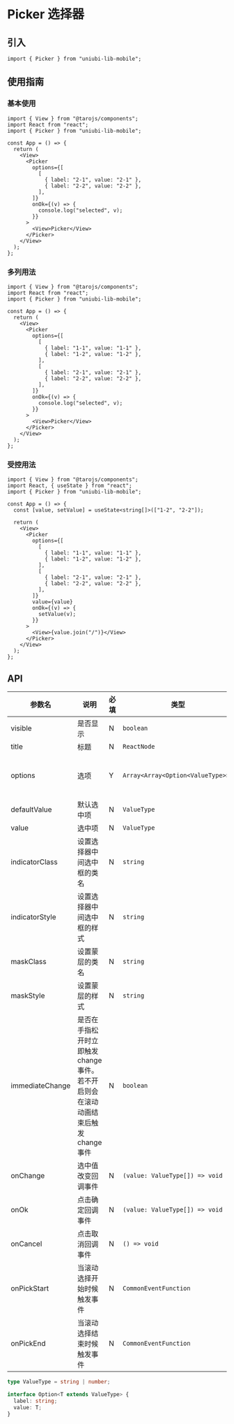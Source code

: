 # Picker 选择器

## 引入

```tsx
import { Picker } from "uniubi-lib-mobile";
```

## 使用指南

### 基本使用

```tsx
import { View } from "@tarojs/components";
import React from "react";
import { Picker } from "uniubi-lib-mobile";

const App = () => {
  return (
    <View>
      <Picker
        options={[
          [
            { label: "2-1", value: "2-1" },
            { label: "2-2", value: "2-2" },
          ],
        ]}
        onOk={(v) => {
          console.log("selected", v);
        }}
      >
        <View>Picker</View>
      </Picker>
    </View>
  );
};
```

### 多列用法

```tsx
import { View } from "@tarojs/components";
import React from "react";
import { Picker } from "uniubi-lib-mobile";

const App = () => {
  return (
    <View>
      <Picker
        options={[
          [
            { label: "1-1", value: "1-1" },
            { label: "1-2", value: "1-2" },
          ],
          [
            { label: "2-1", value: "2-1" },
            { label: "2-2", value: "2-2" },
          ],
        ]}
        onOk={(v) => {
          console.log("selected", v);
        }}
      >
        <View>Picker</View>
      </Picker>
    </View>
  );
};
```

### 受控用法

```tsx
import { View } from "@tarojs/components";
import React, { useState } from "react";
import { Picker } from "uniubi-lib-mobile";

const App = () => {
  const [value, setValue] = useState<string[]>(["1-2", "2-2"]);

  return (
    <View>
      <Picker
        options={[
          [
            { label: "1-1", value: "1-1" },
            { label: "1-2", value: "1-2" },
          ],
          [
            { label: "2-1", value: "2-1" },
            { label: "2-2", value: "2-2" },
          ],
        ]}
        value={value}
        onOk={(v) => {
          setValue(v);
        }}
      >
        <View>{value.join("/")}</View>
      </Picker>
    </View>
  );
};
```

## API

| 参数名          | 说明                                                                               | 必填 | 类型                              | 默认值 | 备注     |
| --------------- | ---------------------------------------------------------------------------------- | ---- | --------------------------------- | ------ | -------- |
| visible         | 是否显示                                                                           | N    | `boolean`                         |        |          |
| title           | 标题                                                                               | N    | `ReactNode`                       |        |          |
| options         | 选项                                                                               | Y    | `Array<Array<Option<ValueType>>>` |        | 二维数组 |
| defaultValue    | 默认选中项                                                                         | N    | `ValueType`                       |        |          |
| value           | 选中项                                                                             | N    | `ValueType`                       |        |          |
| indicatorClass  | 设置选择器中间选中框的类名                                                         | N    | `string`                          |        |          |
| indicatorStyle  | 设置选择器中间选中框的样式                                                         | N    | `string`                          |        |          |
| maskClass       | 设置蒙层的类名                                                                     | N    | `string`                          |        |          |
| maskStyle       | 设置蒙层的样式                                                                     | N    | `string`                          |        |          |
| immediateChange | 是否在手指松开时立即触发 change 事件。若不开启则会在滚动动画结束后触发 change 事件 | N    | `boolean`                         | `true` |          |
| onChange        | 选中值改变回调事件                                                                 | N    | `(value: ValueType[]) => void`    |        |          |
| onOk            | 点击确定回调事件                                                                   | N    | `(value: ValueType[]) => void`    |        |          |
| onCancel        | 点击取消回调事件                                                                   | N    | `() => void`                      |        |          |
| onPickStart     | 当滚动选择开始时候触发事件                                                         | N    | `CommonEventFunction`             |        |          |
| onPickEnd       | 当滚动选择结束时候触发事件                                                         | N    | `CommonEventFunction`             |        |          |

```ts
type ValueType = string | number;

interface Option<T extends ValueType> {
  label: string;
  value: T;
}
```
